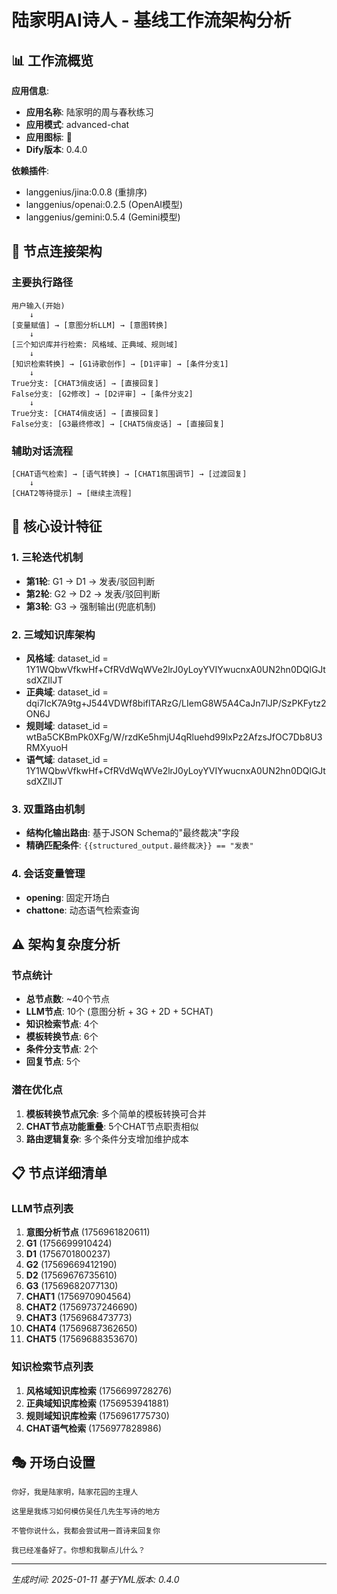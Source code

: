# 陆家明AI诗人 - 基线工作流架构分析

## 📊 工作流概览

**应用信息**:
- **应用名称**: 陆家明的周与春秋练习
- **应用模式**: advanced-chat
- **应用图标**: 🤖
- **Dify版本**: 0.4.0

**依赖插件**:
- langgenius/jina:0.0.8 (重排序)
- langgenius/openai:0.2.5 (OpenAI模型)
- langgenius/gemini:0.5.4 (Gemini模型)

## 🔀 节点连接架构

### 主要执行路径

```
用户输入(开始)
    ↓
[变量赋值] → [意图分析LLM] → [意图转换]
    ↓
[三个知识库并行检索: 风格域、正典域、规则域]
    ↓
[知识检索转换] → [G1诗歌创作] → [D1评审] → [条件分支1]
    ↓
True分支: [CHAT3俏皮话] → [直接回复]
False分支: [G2修改] → [D2评审] → [条件分支2]
    ↓
True分支: [CHAT4俏皮话] → [直接回复]
False分支: [G3最终修改] → [CHAT5俏皮话] → [直接回复]
```

### 辅助对话流程

```
[CHAT语气检索] → [语气转换] → [CHAT1氛围调节] → [过渡回复]
    ↓
[CHAT2等待提示] → [继续主流程]
```

## 🎯 核心设计特征

### 1. **三轮迭代机制**
- **第1轮**: G1 → D1 → 发表/驳回判断
- **第2轮**: G2 → D2 → 发表/驳回判断
- **第3轮**: G3 → 强制输出(兜底机制)

### 2. **三域知识库架构**
- **风格域**: dataset_id = 1Y1WQbwVfkwHf+CfRVdWqWVe2lrJ0yLoyYVIYwucnxA0UN2hn0DQlGJtsdXZIlJT
- **正典域**: dataset_id = dqi7IcK7A9tg+J544VDWf8biflTARzG/LIemG8W5A4CaJn7lJP/SzPKFytz2ON6J
- **规则域**: dataset_id = wtBa5CKBmPk0XFg/W/rzdKe5hmjU4qRluehd99lxPz2AfzsJfOC7Db8U3RMXyuoH
- **语气域**: dataset_id = 1Y1WQbwVfkwHf+CfRVdWqWVe2lrJ0yLoyYVIYwucnxA0UN2hn0DQlGJtsdXZIlJT

### 3. **双重路由机制**
- **结构化输出路由**: 基于JSON Schema的"最终裁决"字段
- **精确匹配条件**: `{{structured_output.最终裁决}} == "发表"`

### 4. **会话变量管理**
- **opening**: 固定开场白
- **chattone**: 动态语气检索查询

## ⚠️ 架构复杂度分析

### 节点统计
- **总节点数**: ~40个节点
- **LLM节点**: 10个 (意图分析 + 3G + 2D + 5CHAT)
- **知识检索节点**: 4个
- **模板转换节点**: 6个
- **条件分支节点**: 2个
- **回复节点**: 5个

### 潜在优化点
1. **模板转换节点冗余**: 多个简单的模板转换可合并
2. **CHAT节点功能重叠**: 5个CHAT节点职责相似
3. **路由逻辑复杂**: 多个条件分支增加维护成本

## 📋 节点详细清单

### LLM节点列表
1. **意图分析节点** (1756961820611)
2. **G1** (1756699910424) 
3. **D1** (1756701800237)
4. **G2** (17569669412190)
5. **D2** (17569676735610)
6. **G3** (17569682077130)
7. **CHAT1** (1756970904564)
8. **CHAT2** (17569737246690)
9. **CHAT3** (1756968473773)
10. **CHAT4** (17569687362650)
11. **CHAT5** (17569688353670)

### 知识检索节点列表
1. **风格域知识库检索** (1756699728276)
2. **正典域知识库检索** (1756953941881) 
3. **规则域知识库检索** (1756961775730)
4. **CHAT语气检索** (1756977828986)

## 🎭 开场白设置

```
你好，我是陆家明，陆家花园的主理人

这里是我练习如何模仿吴任几先生写诗的地方

不管你说什么，我都会尝试用一首诗来回复你

我已经准备好了。你想和我聊点儿什么？
```

---
*生成时间: 2025-01-11*
*基于YML版本: 0.4.0*
